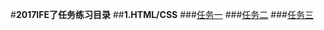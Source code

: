 #**2017IFE了任务练习目录**
##**1.HTML/CSS**
###[任务一](https://hxvin.github.io/IFE-/2017IFE1.1.html)
###[任务二](https://hxvin.github.io/IFE-/IFE1.2/IFE1.2.htm)
###[任务三](https://hxvin.github.io/IFE-/IFE1.32（第二种方法）/IFE1.32.html)

